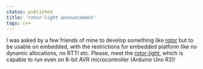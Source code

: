 ```yaml
---
status: published
title: 'rotor-light announcement'
tags: c++ 
---
```


I was asked by a few friends of mine to develop something like 
[rotor](https://github.com/basiliscos/cpp-rotor/) but to be
usable on embedded, with the restrictions for embedded
platform like no dynamic allocations, no RTTI etc. Please,
meet the [rotor-light](https://notabug.org/basiliscos/cpp-rotor-light),
which is capable to run even on 8-bit AVR microcontroller
(Arduino Uno R3)!



